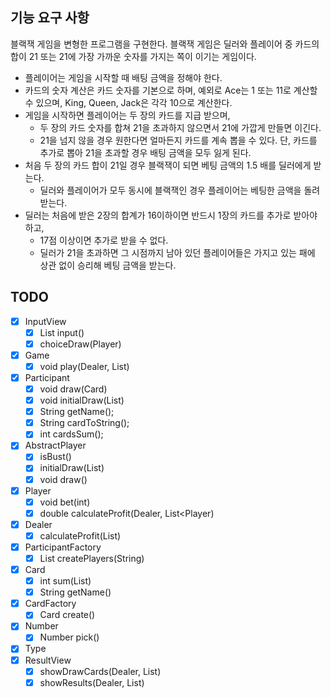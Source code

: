 ## 기능 요구 사항
블랙잭 게임을 변형한 프로그램을 구현한다. 블랙잭 게임은 딜러와 플레이어 중 카드의 합이 21 또는 21에 가장 가까운 숫자를 가지는 쪽이 이기는 게임이다.

- 플레이어는 게임을 시작할 때 배팅 금액을 정해야 한다. 
- 카드의 숫자 계산은 카드 숫자를 기본으로 하며, 예외로 Ace는 1 또는 11로 계산할 수 있으며, King, Queen, Jack은 각각 10으로 계산한다.
- 게임을 시작하면 플레이어는 두 장의 카드를 지급 받으며,
  - 두 장의 카드 숫자를 합쳐 21을 초과하지 않으면서 21에 가깝게 만들면 이긴다.
  - 21을 넘지 않을 경우 원한다면 얼마든지 카드를 계속 뽑을 수 있다. 단, 카드를 추가로 뽑아 21을 초과할 경우 배팅 금액을 모두 잃게 된다. 
- 처음 두 장의 카드 합이 21일 경우 블랙잭이 되면 베팅 금액의 1.5 배를 딜러에게 받는다.
  - 딜러와 플레이어가 모두 동시에 블랙잭인 경우 플레이어는 베팅한 금액을 돌려받는다. 
- 딜러는 처음에 받은 2장의 합계가 16이하이면 반드시 1장의 카드를 추가로 받아야 하고,
  - 17점 이상이면 추가로 받을 수 없다.
  - 딜러가 21을 초과하면 그 시점까지 남아 있던 플레이어들은 가지고 있는 패에 상관 없이 승리해 베팅 금액을 받는다.

## TODO

- [x] InputView
  - [x] List<Player> input()
  - [x] choiceDraw(Player)
- [x] Game
  - [x] void play(Dealer, List<Player>)
- [x] Participant
  - [x] void draw(Card)
  - [x] void initialDraw(List<Card>)
  - [x] String getName();
  - [x] String cardToString();
  - [x] int cardsSum();
- [x] AbstractPlayer
  - [x] isBust()
  - [x] initialDraw(List<Card>)
  - [x] void draw()
- [x] Player
  - [x] void bet(int)
  - [x] double calculateProfit(Dealer, List<Player)
- [x] Dealer
  - [x] calculateProfit(List<Player>)
- [x] ParticipantFactory
  - [x] List<Player> createPlayers(String)
- [x] Card
  - [x] int sum(List<Card>)
  - [x] String getName()
- [x] CardFactory
  - [x] Card create()
- [x] Number
  - [x] Number pick()
- [x] Type
- [x] ResultView
  - [x] showDrawCards(Dealer, List<Player>)
  - [x] showResults(Dealer, List<Player>)
